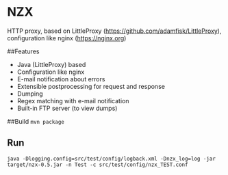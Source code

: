 # NZX
HTTP proxy, based on LittleProxy (https://github.com/adamfisk/LittleProxy), configuration like nginx (https://nginx.org)

##Features
* Java (LittleProxy) based
* Configuration like nginx
* E-mail notification about errors
* Extensible postprocessing for request and response 
 * Dumping
 * Regex matching with e-mail notification
* Built-in FTP server (to view dumps) 

##Build
``mvn package``

## Run
``java -Dlogging.config=src/test/config/logback.xml -Dnzx_log=log -jar target/nzx-0.5.jar -n Test -c src/test/config/nzx_TEST.conf``
